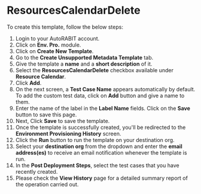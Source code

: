 # ResourcesCalendarDelete

To create this template, follow the below steps:

1. Login to your AutoRABIT account.
2. Click on **Env. Pro.** module.
3. Click on **Create New Template**.
4. Go to the **Create Unsupported Metadata Template** tab.
5. Give the template a **name** and a **short description** of it.
6. Select the **ResourcesCalendarDelete** checkbox available under **Resource Calendar**.
7. Click **Add**.
8. On the next screen, a **Test Case Name** appears automatically by default. To add the custom test data, click on **Add** button and give a name to them.&#x20;
9. Enter the name of the label in the **Label Name** fields. Click on the **Save** button to save this page.
10. Next, Click **Save** to save the template.
11. Once the template is successfully created, you'll be redirected to the **Environment Provisioning History** screen.
12. Click the **Run** button to run the template on your destination org.
13. Select your **destination org** from the dropdown and enter the **email address(es)** to receive an email notification whenever the template is run.
14. In the **Post Deployment Steps**, select the test cases that you have recently created.&#x20;
15. Please check the **View History** page for a detailed summary report of the operation carried out.
